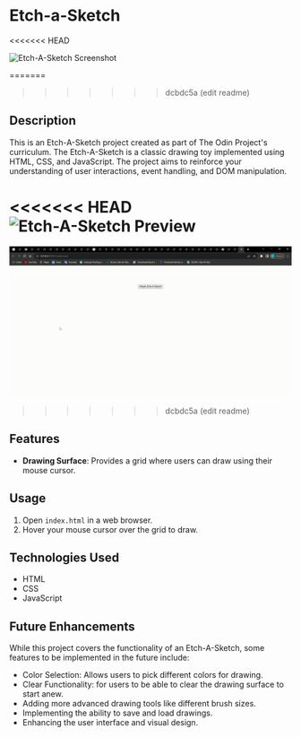 # Etch-a-Sketch
<<<<<<< HEAD

![Etch-A-Sketch Screenshot](screenshot.png)

=======
>>>>>>> dcbdc5a (edit readme)
## Description

This is an Etch-A-Sketch project created as part of The Odin Project's curriculum. The Etch-A-Sketch is a classic drawing toy implemented using HTML, CSS, and JavaScript. The project aims to reinforce your understanding of user interactions, event handling, and DOM manipulation.

<<<<<<< HEAD
![Etch-A-Sketch Preview](preview.gif)
=======
![Etch-A-Sketch Preview](./Etch-a-Sketch.gif)
>>>>>>> dcbdc5a (edit readme)

## Features

- **Drawing Surface**: Provides a grid where users can draw using their mouse cursor.

## Usage

1. Open `index.html` in a web browser.
2. Hover your mouse cursor over the grid to draw.

## Technologies Used

- HTML
- CSS
- JavaScript

## Future Enhancements

While this project covers the functionality of an Etch-A-Sketch, some features to be implemented in the future include:
- Color Selection: Allows users to pick different colors for drawing.
- Clear Functionality: for users to be able to clear the drawing surface to start anew.
- Adding more advanced drawing tools like different brush sizes.
- Implementing the ability to save and load drawings.
- Enhancing the user interface and visual design.
